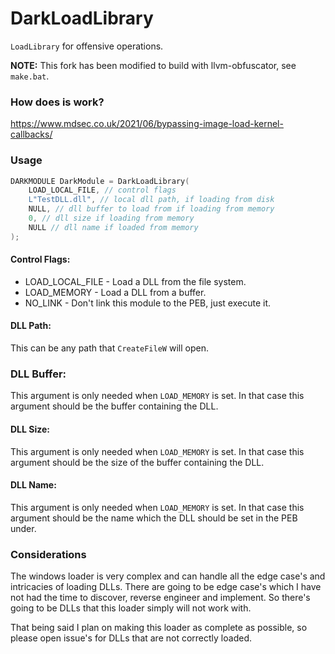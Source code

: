 # DarkLoadLibrary

`LoadLibrary` for offensive operations.

__NOTE:__ This fork has been modified to build with llvm-obfuscator, see `make.bat`.

### How does is work?

https://www.mdsec.co.uk/2021/06/bypassing-image-load-kernel-callbacks/

### Usage

```C
DARKMODULE DarkModule = DarkLoadLibrary(
    LOAD_LOCAL_FILE, // control flags
    L"TestDLL.dll", // local dll path, if loading from disk
    NULL, // dll buffer to load from if loading from memory
    0, // dll size if loading from memory
    NULL // dll name if loaded from memory
);
```

#### Control Flags:
-   LOAD_LOCAL_FILE - Load a DLL from the file system.
-   LOAD_MEMORY - Load a DLL from a buffer.
-   NO_LINK  - Don't link this module to the PEB, just execute it.

#### DLL Path:

This can be any path that `CreateFileW` will open.

### DLL Buffer:

This argument is only needed when `LOAD_MEMORY` is set. In that case this argument should be the buffer containing the DLL.

#### DLL Size:

This argument is only needed when `LOAD_MEMORY` is set. In that case this argument should be the size of the buffer containing the DLL.

#### DLL Name:

This argument is only needed when `LOAD_MEMORY` is set. In that case this argument should be the name which the DLL should be set in the PEB under.

### Considerations

The windows loader is very complex and can handle all the edge case's and intricacies of loading DLLs. There are going to be edge case's which I have not had the time to discover, reverse engineer and implement. So there's going to be DLLs that this loader simply will not work with.

That being said I plan on making this loader as complete as possible, so please open issue's for DLLs that are not correctly loaded.
